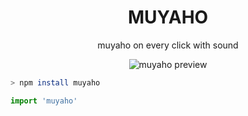 <h1 align="center">MUYAHO</h1>
<p align="center">muyaho on every click with sound</p>

<p align="center">
  <img src="./docs/muyaho.gif" alt="muyaho preview" />
</p>

```zsh
> npm install muyaho
```

```js
import 'muyaho'
```
